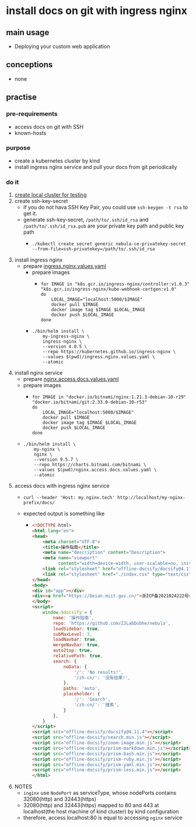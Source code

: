 # install docs on git with ingress nginx

## main usage

* Deploying your custom web application

## conceptions

* none

## practise

### pre-requirements

* access docs on git with SSH
* known-hosts

### purpose

* create a kubernetes cluster by kind
* install ingress nginx service and pull your docs from git periodically

### do it

1. [create local cluster for testing](../basic/local.cluster.for.testing.md)
2. create ssh-key-secret
    * if you do not hava SSH Key Pair, you could use `ssh-keygen -t rsa` to get it.
    * generate ssh-key-secret, `/path/to/.ssh/id_rsa` and `/path/to/.ssh/id_rsa.pub` are your private key path and public key path 
        + ```shell
          ./kubectl create secret generic nebula-ce-privatekey-secret --from-file=ssh-privatekey=/path/to/.ssh/id_rsa
          ```
4. install ingress nginx
    * prepare [ingress.nginx.values.yaml](../basic/resources/ingress.nginx.values.yaml.md)
        * prepare images
            + ```shell
              for IMAGE in "k8s.gcr.io/ingress-nginx/controller:v1.0.3" "k8s.gcr.io/ingress-nginx/kube-webhook-certgen:v1.0"
              do
                  LOCAL_IMAGE="localhost:5000/$IMAGE"
                  docker pull $IMAGE
                  docker image tag $IMAGE $LOCAL_IMAGE
                  docker push $LOCAL_IMAGE
              done
              ```
        * ```shell
          ./bin/helm install \
              my-ingress-nginx \
              ingress-nginx \
              --version 4.0.5 \
              --repo https://kubernetes.github.io/ingress-nginx \
              --values $(pwd)/ingress.nginx.values.yaml \
              --atomic
          ```
3. install nginx service
    * prepare [nginx.access.docs.values.yaml](resources/nginx.access.docs.values.yaml.md)
    * prepare images
        + ```shell
          for IMAGE in "docker.io/bitnami/nginx:1.21.3-debian-10-r29" "docker.io/bitnami/git:2.33.0-debian-10-r53"
          do
              LOCAL_IMAGE="localhost:5000/$IMAGE"
              docker pull $IMAGE
              docker image tag $IMAGE $LOCAL_IMAGE
              docker push $LOCAL_IMAGE
          done
          ```
    * ```shell
      ./bin/helm install \
          my-nginx \
          nginx \
          --version 9.5.7 \
          --repo https://charts.bitnami.com/bitnami \
          --values $(pwd)/nginx.access.docs.values.yaml \
          --atomic
      ```
4. access docs with ingress nginx service
    + ```shell
      curl --header 'Host: my.nginx.tech' http://localhost/my-nginx-prefix/docs/
      ```
    + expected output is something like
        * ```html
          <!DOCTYPE html>
          <html lang="en">
          <head>
              <meta charset="UTF-8">
              <title>操作指南</title>
              <meta name="description" content="Description">
              <meta name="viewport"
                    content="width=device-width, user-scalable=no, initial-scale=1.0, maximum-scale=1.0, minimum-scale=1.0">
              <link rel="stylesheet" href="offline-docsify/docsify@4.11.4-vue.css">
              <link rel="stylesheet" href="./index.css" type="text/css" >
          </head>
          <body>
          <div id="app"></div>
          <div><a href="https://beian.miit.gov.cn/">浙ICP备2021024222号</a></div>
          </body>
          <script>
              window.$docsify = {
                  name: '操作指南',
                  repo: 'https://github.com/ZJLabDubhe/nebula',
                  loadSidebar: true,
                  subMaxLevel: 3,
                  loadNavbar: true,
                  mergeNavbar: true,
                  auto2top: true,
                  relativePath: true,
                  search: {
                      noData: {
                          '/': 'No results!',
                          '/zh-cn/': '没有结果!',
                      },
                      paths: 'auto',
                      placeholder: {
                          '/': 'Search',
                          '/zh-cn/': '搜索',
                      }
                  },
              }
          </script>
          <script src="offline-docsify/docsify@4.11.4"></script>
          <script src="offline-docsify/search.min.js"></script>
          <script src="offline-docsify/zoom-image.min.js"></script>
          <script src="offline-docsify/prism-markdown.min.js"></script>
          <script src="offline-docsify/prism-bash.min.js"></script>
          <script src="offline-docsify/prism-ruby.min.js"></script>
          <script src="offline-docsify/prism-yaml.min.js"></script>
          <script src="offline-docsify/prism-less.min.js"></script>
          </html>
          ```
5. NOTES
    * `inginx` use `NodePort` as serviceType, whose nodePorts contains 32080(http) and 32443(https)
    * 32080(http) and 32443(https) mapped to 80 and 443 at localhost(the host machine of kind cluster) by kind
      configuration
    * therefore, access localhost:80 is equal to accessing `nginx` service

